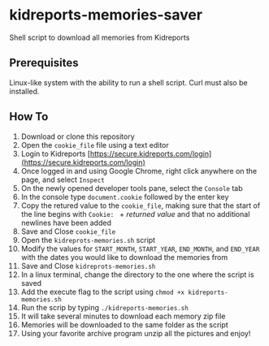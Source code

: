 # kidreports-memories-saver
Shell script to download all memories from Kidreports

## Prerequisites
Linux-like system with the ability to run a shell script. Curl must also be installed.

## How To
1) Download or clone this repository
2) Open the `cookie_file` file using a text editor
3) Login to Kidreports [https://secure.kidreports.com/login](https://secure.kidreports.com/login)
4) Once logged in and using Google Chrome, right click anywhere on the page, and select `Inspect`
5) On the newly opened developer tools pane, select the `Console` tab
6) In the console type `document.cookie` followed by the enter key
7) Copy the retured value to the `cookie_file`, making sure that the start of the line begins with `Cookie: ` + *returned value* and that no additional newlines have been added
8) Save and Close `cookie_file`
9) Open the `kidreprots-memories.sh` script
10) Modify the values for `START_MONTH`, `START_YEAR`, `END_MONTH`, and `END_YEAR` with the dates you would like to download the memories from
11) Save and Close `kidreprots-memories.sh`
12) In a linux terminal, change the directory to the one where the script is saved
13) Add the execute flag to the script using `chmod +x kidreports-memories.sh`
14) Run the scrip by typing `./kidreports-memories.sh`
15) It will take several minutes to download each memory zip file
16) Memories will be downloaded to the same folder as the script
17) Using your favorite archive program unzip all the pictures and enjoy!
